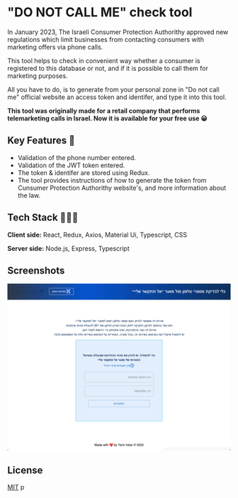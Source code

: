 
# "DO NOT CALL ME" check tool

In January 2023, The Israeli Consumer Protection Authorithy approved new regulations which limit businesses from contacting consumers with marketing offers via phone calls.

This tool helps to check in convenient way whether a consumer is registered to this database or not, and if it is possible to call them for marketing purposes.

All you have to do, is to generate from your personal zone in "Do not call me" official website an access token and identifer, and type it into this tool.

**This tool was originally made for a retail company that performs telemarketing calls in Israel. Now it is available for your free use  😀**



## Key Features 🎯

- Validation of the phone number entered.
- Validation of the JWT token entered.
- The token & identifer are stored using Redux.
- The tool provides instructions of how to generate the token from Cunsumer Protection Authorithy website's, and more information about the law.


## Tech Stack 👨🏼‍💻

**Client side:** React, Redux, Axios, Material Ui, Typescript, CSS

**Server side:** Node.js, Express, Typescript


## Screenshots

![App Screenshot](demo/demo.gif)



## License

[MIT](https://choosealicense.com/licenses/mit/)
p
